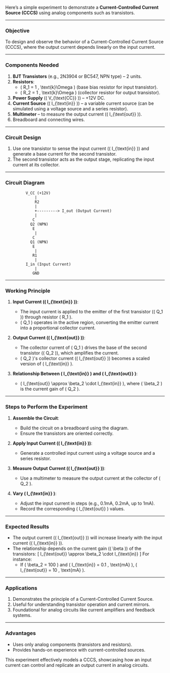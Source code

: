 Here’s a simple experiment to demonstrate a **Current-Controlled Current Source (CCCS)** using analog components such as transistors.

---

### **Objective**
To design and observe the behavior of a Current-Controlled Current Source (CCCS), where the output current depends linearly on the input current.

---

### **Components Needed**
1. **BJT Transistors** (e.g., 2N3904 or BC547, NPN type) – 2 units.
2. **Resistors**:
   - \( R_1 = 1 \, \text{k}\Omega \) (base bias resistor for input transistor).
   - \( R_2 = 1 \, \text{k}\Omega \) (collector resistor for output transistor).
3. **Power Supply** (\( V_{\text{CC}} \)) – +12V DC.
4. **Current Source** (\( I_{\text{in}} \)) – a variable current source (can be simulated using a voltage source and a series resistor).
5. **Multimeter** – to measure the output current (\( I_{\text{out}} \)).
6. Breadboard and connecting wires.

---

### **Circuit Design**
1. Use one transistor to sense the input current (\( I_{\text{in}} \)) and generate a base current for the second transistor.
2. The second transistor acts as the output stage, replicating the input current at its collector.

---

### **Circuit Diagram**
```
         V_CC (+12V)
             |
             R2
             |
             +---------> I_out (Output Current)
             |
            C
           Q2 (NPN)
            E
             |
            C
           Q1 (NPN)
            E
             |
            R1
             |
         I_in (Input Current)
             |
            GND
```

---

### **Working Principle**
1. **Input Current (\( I_{\text{in}} \))**:
   - The input current is applied to the emitter of the first transistor (\( Q_1 \)) through resistor \( R_1 \).
   - \( Q_1 \) operates in the active region, converting the emitter current into a proportional collector current.

2. **Output Current (\( I_{\text{out}} \))**:
   - The collector current of \( Q_1 \) drives the base of the second transistor (\( Q_2 \)), which amplifies the current.
   - \( Q_2 \)'s collector current (\( I_{\text{out}} \)) becomes a scaled version of \( I_{\text{in}} \).

3. **Relationship Between \( I_{\text{in}} \) and \( I_{\text{out}} \)**:
   - \( I_{\text{out}} \approx \beta_2 \cdot I_{\text{in}} \), where \( \beta_2 \) is the current gain of \( Q_2 \).

---

### **Steps to Perform the Experiment**
1. **Assemble the Circuit**:
   - Build the circuit on a breadboard using the diagram.
   - Ensure the transistors are oriented correctly.

2. **Apply Input Current (\( I_{\text{in}} \))**:
   - Generate a controlled input current using a voltage source and a series resistor.

3. **Measure Output Current (\( I_{\text{out}} \))**:
   - Use a multimeter to measure the output current at the collector of \( Q_2 \).

4. **Vary \( I_{\text{in}} \)**:
   - Adjust the input current in steps (e.g., 0.1mA, 0.2mA, up to 1mA).
   - Record the corresponding \( I_{\text{out}} \) values.

---

### **Expected Results**
- The output current (\( I_{\text{out}} \)) will increase linearly with the input current (\( I_{\text{in}} \)).
- The relationship depends on the current gain (\( \beta \)) of the transistors:
  \[
  I_{\text{out}} \approx \beta_2 \cdot I_{\text{in}}
  \]
  For instance:
  - If \( \beta_2 = 100 \) and \( I_{\text{in}} = 0.1 \, \text{mA} \), \( I_{\text{out}} = 10 \, \text{mA} \).

---

### **Applications**
1. Demonstrates the principle of a Current-Controlled Current Source.
2. Useful for understanding transistor operation and current mirrors.
3. Foundational for analog circuits like current amplifiers and feedback systems.

---

### **Advantages**
- Uses only analog components (transistors and resistors).
- Provides hands-on experience with current-controlled sources.

This experiment effectively models a CCCS, showcasing how an input current can control and replicate an output current in analog circuits.
